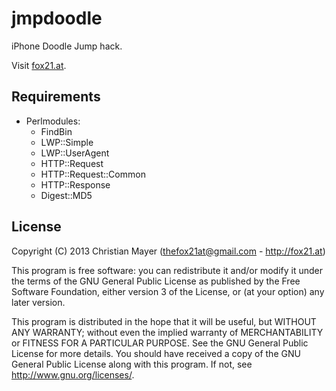 # jmpdoodle
iPhone Doodle Jump hack.

Visit [fox21.at](http://fox21.at).

## Requirements
- Perlmodules:
	- FindBin
	- LWP::Simple
	- LWP::UserAgent
	- HTTP::Request
	- HTTP::Request::Common
	- HTTP::Response
	- Digest::MD5

## License
Copyright (C) 2013 Christian Mayer (<thefox21at@gmail.com> - <http://fox21.at>)

This program is free software: you can redistribute it and/or modify it under the terms of the GNU General Public License as published by the Free Software Foundation, either version 3 of the License, or (at your option) any later version.

This program is distributed in the hope that it will be useful, but WITHOUT ANY WARRANTY; without even the implied warranty of MERCHANTABILITY or FITNESS FOR A PARTICULAR PURPOSE. See the GNU General Public License for more details. You should have received a copy of the GNU General Public License along with this program. If not, see <http://www.gnu.org/licenses/>.
